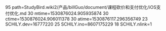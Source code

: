 95 path=StudyBird.wiki2/产品/billGuo/document/课程砍价和支付优化/iOS支付优化.md
30 mtime=1530876024.905935874
30 ctime=1530876024.906011378
30 atime=1530876117.296356749
23 SCHILY.dev=16777220
25 SCHILY.ino=8607175229
18 SCHILY.nlink=1
